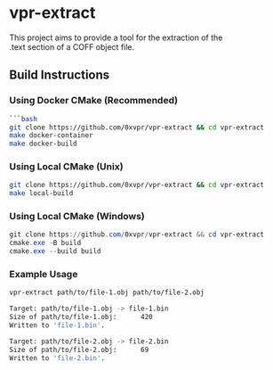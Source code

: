 # vpr-extract
This project aims to provide a tool for the extraction of the  
.text section of a COFF object file.

## Build Instructions
### Using Docker CMake (Recommended)
```bash
```bash
git clone https://github.com/0xvpr/vpr-extract && cd vpr-extract
make docker-container
make docker-build
```
### Using Local CMake (Unix)
```bash
git clone https://github.com/0xvpr/vpr-extract && cd vpr-extract
make local-build
```
### Using Local CMake (Windows)
```powershell
git clone https://github.com/0xvpr/vpr-extract && cd vpr-extract
cmake.exe -B build
cmake.exe --build build
```

### Example Usage
```bash
vpr-extract path/to/file-1.obj path/to/file-2.obj

Target: path/to/file-1.obj -> file-1.bin
Size of path/to/file-1.obj:      420
Written to 'file-1.bin'.

Target: path/to/file-2.obj -> file-2.bin
Size of path/to/file-2.obj:      69
Written to 'file-2.bin'.
```
